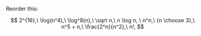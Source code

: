 Reorder this:

$$
2^{16},\
\log(n^4),\
\log^8(n),\
\sqrt n,\
n \log n, \
n^n,\
{n \choose 3},\
n^5 + n,\
\frac{2^n}{n^2},\
n!,
$$
